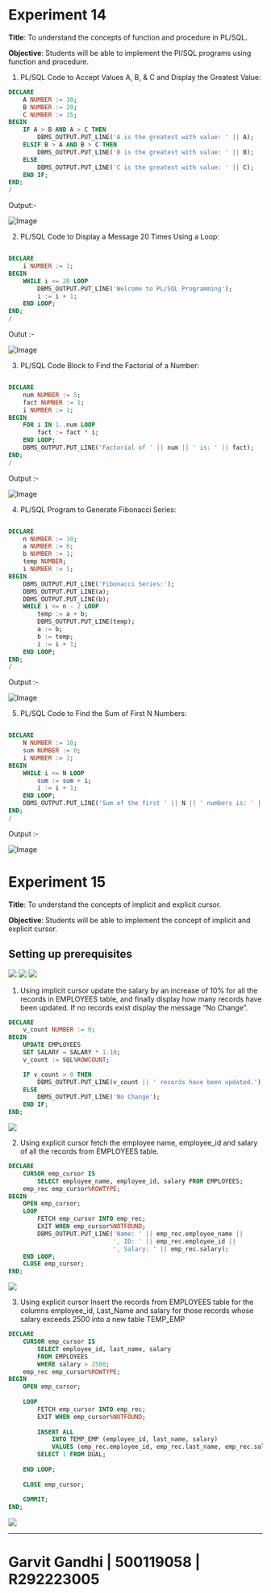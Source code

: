 # Experiment 14

**Title**: To understand the concepts of function and procedure in PL/SQL.

**Objective**: Students will be able to implement the Pl/SQL programs using function
and procedure.


1) PL/SQL Code to Accept Values A, B, & C and Display the Greatest Value:

```sql
DECLARE
    A NUMBER := 10;
    B NUMBER := 20;
    C NUMBER := 15;
BEGIN
    IF A > B AND A > C THEN
        DBMS_OUTPUT.PUT_LINE('A is the greatest with value: ' || A);
    ELSIF B > A AND B > C THEN
        DBMS_OUTPUT.PUT_LINE('B is the greatest with value: ' || B);
    ELSE
        DBMS_OUTPUT.PUT_LINE('C is the greatest with value: ' || C);
    END IF;
END;
/
```
Output:-

<img title="Exp" alt="Image" src="14_1.png">

2) PL/SQL Code to Display a Message 20 Times Using a Loop:
```sql

DECLARE
    i NUMBER := 1;
BEGIN
    WHILE i <= 20 LOOP
        DBMS_OUTPUT.PUT_LINE('Welcome to PL/SQL Programming');
        i := i + 1;
    END LOOP;
END;
/

```
Outut :-

<img title="Exp" alt="Image" src="14_2.png">

3) PL/SQL Code Block to Find the Factorial of a Number:
```sql

DECLARE
    num NUMBER := 5;
    fact NUMBER := 1;
    i NUMBER := 1;
BEGIN
    FOR i IN 1..num LOOP
        fact := fact * i;
    END LOOP;
    DBMS_OUTPUT.PUT_LINE('Factorial of ' || num || ' is: ' || fact);
END;
/
```
Output :-

<img title="Exp" alt="Image" src="14_3.png">

4) PL/SQL Program to Generate Fibonacci Series:
```sql

DECLARE
    n NUMBER := 10;
    a NUMBER := 0;
    b NUMBER := 1;
    temp NUMBER;
    i NUMBER := 1;
BEGIN
    DBMS_OUTPUT.PUT_LINE('Fibonacci Series:');
    DBMS_OUTPUT.PUT_LINE(a);
    DBMS_OUTPUT.PUT_LINE(b);
    WHILE i <= n - 2 LOOP
        temp := a + b;
        DBMS_OUTPUT.PUT_LINE(temp);
        a := b;
        b := temp;
        i := i + 1;
    END LOOP;
END;
/
```
Output :-

<img title="Exp" alt="Image" src="14_4.png">

5) PL/SQL Code to Find the Sum of First N Numbers:
```sql

DECLARE
    N NUMBER := 10;
    sum NUMBER := 0;
    i NUMBER := 1;
BEGIN
    WHILE i <= N LOOP
        sum := sum + i;
        i := i + 1;
    END LOOP;
    DBMS_OUTPUT.PUT_LINE('Sum of the first ' || N || ' numbers is: ' || sum);
END;
/
```
Output :- 

<img title="Exp" alt="Image" src="14_5.png">


# Experiment 15

**Title**: To understand the concepts of implicit and explicit cursor.

**Objective**: Students will be able to implement the concept of implicit and explicit
cursor.

## Setting up prerequisites

<img src="15_0-1.png">
<img src="15_0-2.png">
<img src="15_0-1.png">

1. Using implicit cursor update the salary by an increase of 10% for all the records in EMPLOYEES table, and finally display how many records have been updated. If no records exist display the message “No Change”.

```sql
DECLARE
    v_count NUMBER := 0;
BEGIN
    UPDATE EMPLOYEES
    SET SALARY = SALARY * 1.10;
    v_count := SQL%ROWCOUNT;

    IF v_count > 0 THEN
        DBMS_OUTPUT.PUT_LINE(v_count || ' records have been updated.');
    ELSE
        DBMS_OUTPUT.PUT_LINE('No Change');
    END IF;
END;
```
<img src="15_1.png">

2. Using explicit cursor fetch the employee name, employee_id and salary of all the records from EMPLOYEES table.

```sql
DECLARE
    CURSOR emp_cursor IS
        SELECT employee_name, employee_id, salary FROM EMPLOYEES;
    emp_rec emp_cursor%ROWTYPE;
BEGIN
    OPEN emp_cursor;
    LOOP
        FETCH emp_cursor INTO emp_rec;
        EXIT WHEN emp_cursor%NOTFOUND;
        DBMS_OUTPUT.PUT_LINE('Name: ' || emp_rec.employee_name || 
                             ', ID: ' || emp_rec.employee_id || 
                             ', Salary: ' || emp_rec.salary);
    END LOOP;
    CLOSE emp_cursor;
END;
```
<img src="15_2.png">

3. Using explicit cursor Insert the records from EMPLOYEES table for the columns employee_id, Last_Name and salary for those records whose salary exceeds 2500 into a new table TEMP_EMP

```sql
DECLARE
    CURSOR emp_cursor IS
        SELECT employee_id, last_name, salary 
        FROM EMPLOYEES 
        WHERE salary > 2500;
    emp_rec emp_cursor%ROWTYPE;
BEGIN
    OPEN emp_cursor;
    
    LOOP
        FETCH emp_cursor INTO emp_rec;
        EXIT WHEN emp_cursor%NOTFOUND;
        
        INSERT ALL
            INTO TEMP_EMP (employee_id, last_name, salary) 
            VALUES (emp_rec.employee_id, emp_rec.last_name, emp_rec.salary)
        SELECT 1 FROM DUAL;
        
    END LOOP;
    
    CLOSE emp_cursor;
    
    COMMIT;  
END;
```
<img src="15_3.png">

--- 

# Garvit Gandhi | 500119058 | R292223005
